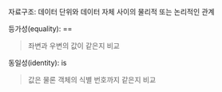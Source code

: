 자료구조: 데이터 단위와 데이터 자체 사이의 물리적 또는 논리적인 관계

등가성(equality): ==
> 좌변과 우변의 값이 같은지 비교

동일성(identity): is
> 값은 물론 객체의 식별 번호까지 같은지 비교
